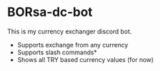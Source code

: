 # BORsa-dc-bot
This is my currency exchanger discord bot. 
- Supports exchange from any currency 
- Supports slash commands*
- Shows all TRY based currency values (for now)  
